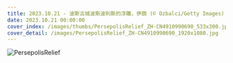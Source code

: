 ```yaml
---
title: 2023.10.21 - 波斯古城波斯波利斯的浮雕，伊朗 (© Ozbalci/Getty Images)
date: 2023.10.21 00:00:00
cover_index: /images/thumbs/PersepolisRelief_ZH-CN4910990690_533x300.jpg
cover_detail: /images/PersepolisRelief_ZH-CN4910990690_1920x1080.jpg
---
```


![PersepolisRelief](/images/PersepolisRelief_ZH-CN4910990690_1920x1080.jpg)
